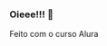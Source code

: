 ### Oieee!!! 👋
Feito com o curso Alura

<!--
**giovanasabinolg/giovanasabinolg** is a ✨ _special_ ✨ repository because its `README.md` (this file) appears on your GitHub profile.

